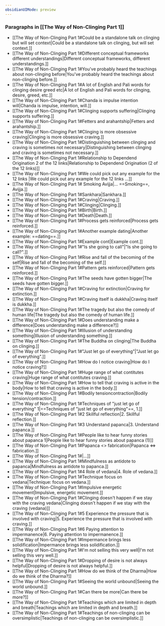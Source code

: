 ```yaml
---
obsidianUIMode: preview
---
```

### Paragraphs in [[The Way of Non-Clinging Part 1]]
- [[The Way of Non-Clinging Part 1#Could be a standalone talk on clinging but will set context|Could be a standalone talk on clinging, but will set context.]]
- [[The Way of Non-Clinging Part 1#Different conceptual frameworks different understandings|Different conceptual frameworks, different understandings.]]
- [[The Way of Non-Clinging Part 1#You've probably heard the teachings about non-clinging before|You've probably heard the teachings about non-clinging before.]]
- [[The Way of Non-Clinging Part 1#A lot of English and Pali words for clinging desire greed etc|A lot of English and Pali words for clinging, desire, greed, etc.]]
- [[The Way of Non-Clinging Part 1#Chanda is impulse intention will|Chanda is impulse, intention, will.]]
- [[The Way of Non-Clinging Part 1#Clinging supports suffering|Clinging supports suffering.]]
- [[The Way of Non-Clinging Part 1#Fetters and arahantship|Fetters and arahantship.]]
- [[The Way of Non-Clinging Part 1#Clinging is more obsessive craving|Clinging is more obsessive craving.]]
- [[The Way of Non-Clinging Part 1#Distinguishing between clinging and craving is sometimes not necessary|Distinguishing between clinging and craving is sometimes not necessary.]]
- [[The Way of Non-Clinging Part 1#Relationship to Dependend Origination 2 of the 12 links|Relationship to Dependend Origination (2 of the 12 links)]]
- [[The Way of Non-Clinging Part 1#We could pick out any example for the 12 links |We could pick out any example for the 12 links ...]]
- [[The Way of Non-Clinging Part 1# Smoking Avijja|... ==Smoking==, Avijja.]]
- [[The Way of Non-Clinging Part 1#Sankhara|Sankhara.]]
- [[The Way of Non-Clinging Part 1#Craving|Craving.]]
- [[The Way of Non-Clinging Part 1#Clinging|Clinging.]]
- [[The Way of Non-Clinging Part 1#Birth|Birth.]]
- [[The Way of Non-Clinging Part 1#Death|Death.]]
- [[The Way of Non-Clinging Part 1#Process gets reinforced|Process gets reinforced.]]
- [[The Way of Non-Clinging Part 1#Another example dating|Another example: ==dating==.]]
- [[The Way of Non-Clinging Part 1#Example cont|Example cont.]]
- [[The Way of Non-Clinging Part 1#"Is she going to call"|"Is she going to call?".]]
- [[The Way of Non-Clinging Part 1#Rise and fall of the becoming of the self|Rise and fall of the becoming of the self.]]
- [[The Way of Non-Clinging Part 1#Pattern gets reinforced|Pattern gets reinforced.]]
- [[The Way of Non-Clinging Part 1#The seeds have gotten bigger|The seeds have gotten bigger.]]
- [[The Way of Non-Clinging Part 1#Craving for extinction|Craving for extinction.]]
- [[The Way of Non-Clinging Part 1#Craving itself is dukkha|Craving itself is dukkha.]]
- [[The Way of Non-Clinging Part 1#The tragedy but also the comedy of human life|The tragedy but also the comedy of human life.]]
- [[The Way of Non-Clinging Part 1#Does understanding make a difference|Does understanding make a difference?]]
- [[The Way of Non-Clinging Part 1#Illusion of understanding something|Illusion of understanding something.]]
- [[The Way of Non-Clinging Part 1#The Buddha on clinging|The Buddha on clinging.]]
- [[The Way of Non-Clinging Part 1#"Just let go of everything"|"Just let go of everything".]]
- [[The Way of Non-Clinging Part 1#How do I notice craving|How do I notice craving?]]
- [[The Way of Non-Clinging Part 1#Huge range of what contitutes craving|Huge range of what contitutes craving.]]
- [[The Way of Non-Clinging Part 1#How to tell that craving is active in the body|How to tell that craving is active in the body.]]
- [[The Way of Non-Clinging Part 1#Bodily tensioncontraction|Bodily tension/contraction.]]
- [[The Way of Non-Clinging Part 1#Techniques of "just let go of everything" 1|==Techniques of "just let go of everything"==, 1.]]
- [[The Way of Non-Clinging Part 1#2 Skillful reflection|2. Skillful reflection.]]
- [[The Way of Non-Clinging Part 1#3 Understand papanca|3. Understand papanca.]]
- [[The Way of Non-Clinging Part 1#People like to hear funny stories about papanca 1|People like to hear funny stories about papanca (1)]]
- [[The Way of Non-Clinging Part 1#Papanca <> fabrication|Papanca <=> fabrication.]]
- [[The Way of Non-Clinging Part 1#|...]]
- [[The Way of Non-Clinging Part 1#Mindfulness as antidote to papanca|Mindfulness as antidote to papanca.]]
- [[The Way of Non-Clinging Part 1#4 Role of vedana|4. Role of vedana.]]
- [[The Way of Non-Clinging Part 1#Technique focus on vedana|Technique: focus on vedana.]]
- [[The Way of Non-Clinging Part 1#Impulsive energetic movement|Impulsive, energetic movement.]]
- [[The Way of Non-Clinging Part 1#Clinging doesn't happen if we stay with the craving vedana|Clinging doesn't happen if we stay with the craving (vedana)]]
- [[The Way of Non-Clinging Part 1#5 Experience the pressure that is involved with craving|5. Experience the pressure that is involved with craving.]]
- [[The Way of Non-Clinging Part 1#6 Paying attention to impermanence|6. Paying attention to impermanence.]]
- [[The Way of Non-Clinging Part 1#Impermance brings less solidification|Impermance brings less solidification.]]
- [[The Way of Non-Clinging Part 1#I'm not selling this very well|I'm not selling this very well.]]
- [[The Way of Non-Clinging Part 1#Dropping of desire is not always helpful|Dropping of desire is not always helpful.]]
- [[The Way of Non-Clinging Part 1#How do we think of the Dharma|How do we think of the Dharma?]]
- [[The Way of Non-Clinging Part 1#Seeing the world unbound|Seeing the world unbound.]]
- [[The Way of Non-Clinging Part 1#Can there be more|Can there be more?]]
- [[The Way of Non-Clinging Part 1#Teachings which are limited in depth and breath|Teachings which are limited in depth and breath.]]
- [[The Way of Non-Clinging Part 1#Teachings of non-clinging can be oversimplistic|Teachings of non-clinging can be oversimplistic.]]
